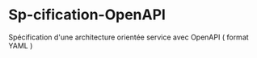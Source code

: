 # Sp-cification-OpenAPI
Spécification d'une architecture orientée service avec OpenAPI ( format YAML )
